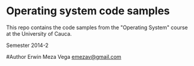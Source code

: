 Operating system code samples
==========

This repo contains the code samples from the "Operating System" course at the University of Cauca.

Semester 2014-2


#Author
Erwin Meza Vega <emezav@gmail.com>
